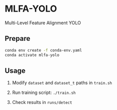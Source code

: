 # MLFA-YOLO

Multi-Level Feature Alignment YOLO

## Prepare

```bash
conda env create -f conda-env.yaml
conda activate mlfa-yolo
```

## Usage

1. Modify `dataset` and `dataset_t` paths in `train.sh`

2. Run training script: `./train.sh`

3. Check results in `runs/detect`
